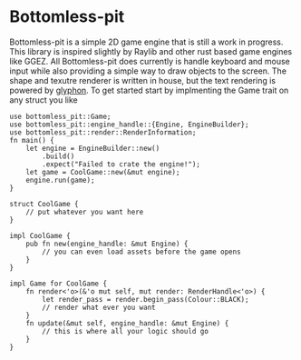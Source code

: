 # Bottomless-pit
Bottomless-pit is a simple 2D game engine that is still a work in progress.
This library is inspired slightly by Raylib and other rust based game engines like GGEZ.
All Bottomless-pit does currently is handle keyboard and mouse input while also providing
a simple way to draw objects to the screen. The shape and texutre renderer is written
in house, but the text rendering is powered by [glyphon](https://github.com/grovesNL/glyphon).
To get started start by implmenting the Game trait on any struct you like
```rust,no_run
use bottomless_pit::Game;
use bottomless_pit::engine_handle::{Engine, EngineBuilder};
use bottomless_pit::render::RenderInformation;
fn main() {
    let engine = EngineBuilder::new()
        .build()
        .expect("Failed to crate the engine!");
    let game = CoolGame::new(&mut engine);
    engine.run(game);
}

struct CoolGame {
    // put whatever you want here
}

impl CoolGame {
    pub fn new(engine_handle: &mut Engine) {
        // you can even load assets before the game opens
    }
}

impl Game for CoolGame {
    fn render<'o>(&'o mut self, mut render: RenderHandle<'o>) {
        let render_pass = render.begin_pass(Colour::BLACK);
        // render what ever you want
    }
    fn update(&mut self, engine_handle: &mut Engine) {
        // this is where all your logic should go
    }
}
```